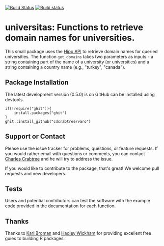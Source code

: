 [![Build Status](https://travis-ci.org/cdcrabtree/nomine.svg?branch=master)](https://travis-ci.org/cdcrabtree/universitas) [![Build status](https://ci.appveyor.com/api/projects/status/github/cdcrabtree/universitas?svg=true)](https://ci.appveyor.com/api/projects/status/github/cdcrabtree/)

# universitas: Functions to retrieve domain names for universities.

This small package uses the [Hipo API](https://github.com/Hipo/university-domains-list-api) to retrieve domain names for queried universities. The function `get_domains` takes two parameters as inputs - a string containing part of the name of a university (or universities) and a string containing a country name (e.g., "turkey", "canada").

## Package Installation
The latest development version (0.5.0) is on GitHub can be installed using devtools.

```
if(!require("ghit")){
    install.packages("ghit")
}
ghit::install_github("cdcrabtree/varo")
```

## Support or Contact
Please use the issue tracker for problems, questions, or feature requests. If you would rather email with questions or comments, you can contact [Charles Crabtree](mailto:ccrabtr@umich.edu) and he will try to address the issue.

If you would like to contribute to the package, that's great! We welcome pull requests and new developers.

## Tests
Users and potential contributors can test the software with the example code provided in the documentation for each function.

## Thanks
Thanks to [Karl Broman](https://github.com/kbroman) and [Hadley Wickham](http://hadley.nz/) for providing excellent free guies to building R packages.
